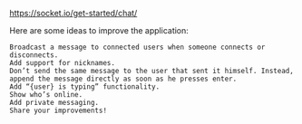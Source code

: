 https://socket.io/get-started/chat/

Here are some ideas to improve the application:

    Broadcast a message to connected users when someone connects or disconnects.
    Add support for nicknames.
    Don’t send the same message to the user that sent it himself. Instead, append the message directly as soon as he presses enter.
    Add “{user} is typing” functionality.
    Show who’s online.
    Add private messaging.
    Share your improvements!
